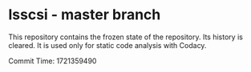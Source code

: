 # lsscsi - master branch

This repository contains the frozen state of the repository.
Its history is cleared. It is used only for static code
analysis with Codacy.

Commit Time: 1721359490